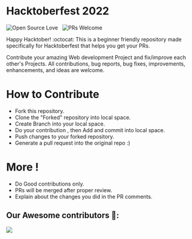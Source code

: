 # Hacktoberfest 2022

![Open Source Love](https://badges.frapsoft.com/os/v1/open-source.svg?v=102) &nbsp;
![PRs Welcome](https://img.shields.io/badge/PRs-welcome-brightgreen.svg?style=flat-square) &nbsp;

Happy Hacktober! :octocat: This is a beginner friendly repository made specifically for Hacktoberfest that helps you get your PRs.

Contribute your amazing Web development Project and fix/improve each other's Projects.
All contributions, bug reports, bug fixes, improvements, enhancements, and ideas are welcome.

# How to Contribute
- Fork this repository.
- Clone the "Forked" repository into local space.
- Create Branch into your local space.
- Do your contribution , then Add and commit into local space.
- Push changes to your forked repository.
- Generate a pull request into the original repo :)

# More !
- Do Good contributions only.
- PRs will be merged after proper review.
- Explain about the changes you did in the PR comments.

## Our Awesome contributors 🤩:
<a href="https://github.com/thamesweb/WebX-Projects/graphs/contributors">
  <img src="https://contributors-img.web.app/image?repo=thamesweb/WebX-Projects" />
</a>
